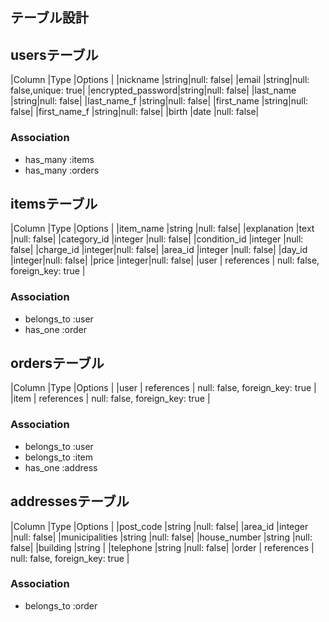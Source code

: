 ## テーブル設計

## usersテーブル

|Column            |Type  |Options    |
|nickname          |string|null: false|
|email             |string|null: false,unique: true|
|encrypted_password|string|null: false|
|last_name          |string|null: false|
|last_name_f          |string|null: false|
|first_name         |string|null: false|
|first_name_f         |string|null: false|
|birth             |date  |null: false|

### Association
- has_many :items
- has_many :orders

## itemsテーブル

|Column            |Type   |Options    |
|item_name         |string |null: false|
|explanation       |text   |null: false|
|category_id          |integer |null: false|
|condition_id         |integer |null: false|
|charge_id            |integer|null: false|
|area_id              |integer |null: false|
|day_id              |integer|null: false|
|price             |integer|null: false|
|user              | references | null: false, foreign_key: true  |

### Association
- belongs_to :user
- has_one :order

## ordersテーブル

|Column            |Type   |Options    |
|user              | references | null: false, foreign_key: true  |
|item              | references | null: false, foreign_key: true  |

### Association
- belongs_to :user
- belongs_to :item
- has_one :address

## addressesテーブル

|Column         |Type   |Options    |
|post_code      |string |null: false|
|area_id    |integer |null: false|
|municipalities |string |null: false|
|house_number   |string |null: false|
|building       |string |
|telephone      |string |null: false|
|order          | references | null: false, foreign_key: true  |

### Association
- belongs_to :order